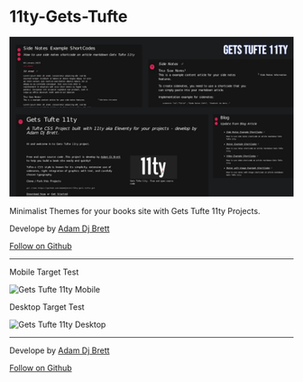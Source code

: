 # 11ty-Gets-Tufte

![Gets Tufte 11ty](getstufte11ty.jpeg)

Minimalist Themes for your books site with Gets Tufte 11ty Projects.

Develope by [Adam Dj Brett](https://adamdjbrett.com)

[Follow on Github](https://github.com/adamdjbrett)

---

Mobile Target Test

![Gets Tufte 11ty Mobile](mobile.jpeg)

Desktop Target Test

![Gets Tufte 11ty Desktop](desktop.jpeg)

---

Develope by [Adam Dj Brett](https://adamdjbrett.com)

[Follow on Github](https://github.com/adamdjbrett)

